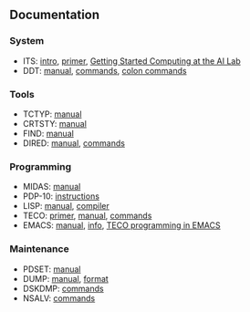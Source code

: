 ## Documentation

### System

- ITS: [intro](info/intro.29), [primer](_info_/its.primer),
  [Getting Started Computing at the AI Lab](ai_wp_235.pdf)
- DDT: [manual](info/ddt.33), [commands](_info_/ddtord.1462),
  [colon commands](_info_/ddt.:cmnds)

### Tools

- TCTYP: [manual](_info_/tctyp.order)
- CRTSTY: [manual](info/crtsty.39)
- FIND: [manual](info/find.13)
- DIRED: [manual](_info_/dired.info), [commands](_info_/dired.order)

### Programming

- MIDAS: [manual](info/midas.25)
- PDP-10: [instructions](info/pdp-10.15)
- LISP: [manual](info/lisp.15), [compiler](info/lispc.6)
- TECO: [primer](_teco_/teco.primer), [manual](info/tecman.20),
  [commands](_teco_/tecord.1132)
- EMACS: [manual](emacs1/emacs.guide), [info](info/emacs.147),
  [TECO programming in EMACS](info/conv.85)

### Maintenance

- PDSET: [manual](sysdoc/pdset.info)
- DUMP: [manual](_info_/dump.info), [format](sysdoc/dump.format)
- DSKDMP: [commands](sysdoc/dskdmp.order)
- NSALV: [commands](kshack/nsalv.order)
